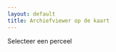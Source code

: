 ```yaml
---
layout: default
title: Archiefviewer op de kaart
---
```

<link rel="stylesheet" href="https://openlayers.org/en/v4.6.5/css/ol.css" type="text/css">
<!-- The line below is only needed for old environments like Internet Explorer and Android 4.x -->
<script src="https://cdn.polyfill.io/v2/polyfill.min.js?features=requestAnimationFrame,Element.prototype.classList,URL"></script>
<script src="https://openlayers.org/en/v4.6.5/build/ol.js"></script>
<style>
  .map:-moz-full-screen {
    height: 100%;
  }
  .map:-webkit-full-screen {
    height: 100%;
  }
  .map:-ms-fullscreen {
    height: 100%;
  }
  .map:fullscreen {
    height: 100%;
  }
  .ol-rotate {
    top: 3em;
  }
  .map {
    position: relative;
  }
  
  #overlay {
    display: inline-block;
    position: absolute;
    top: 1em;
    right: 3em;
    height: 90%;
    width: 300px;
    z-index: 20000;
    background-color: white;
    padding: 0 0.5em 0.5em 0.5em;
    opacity: 0.8;
    overflow-y: auto;
  }
</style>
    
<div id="map" class="map"><div id="overlay" style="z-index:9999">Selecteer een perceel</div></div>

<script src="/assets/js/archive-mapviewer.js">
</script>